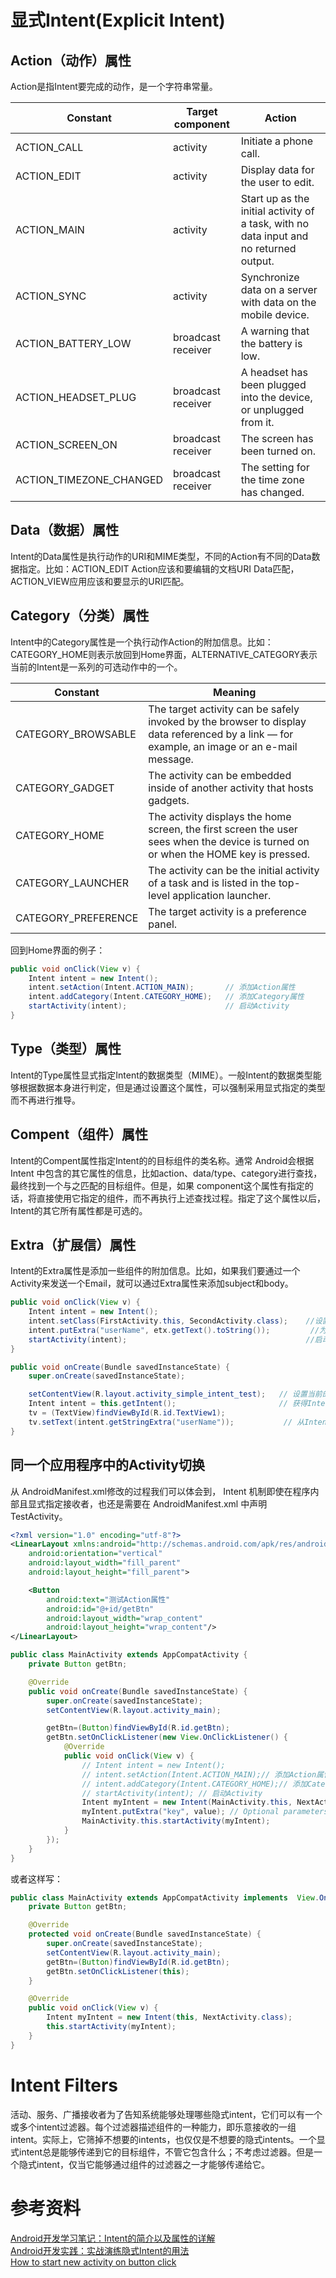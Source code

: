 # 显式Intent(Explicit Intent)
## Action（动作）属性
Action是指Intent要完成的动作，是一个字符串常量。

| Constant | Target component | Action |
|---|---|---|
| ACTION_CALL | activity | Initiate a phone call.
| ACTION_EDIT | activity | Display data for the user to edit.
| ACTION_MAIN | activity | Start up as the initial activity of a task, with no data input and no returned output.
| ACTION_SYNC | activity | Synchronize data on a server with data on the mobile device.
| ACTION_BATTERY_LOW | broadcast receiver | A warning that the battery is low.
| ACTION_HEADSET_PLUG | broadcast receiver | A headset has been plugged into the device, or unplugged from it.
| ACTION_SCREEN_ON | broadcast receiver | The screen has been turned on.
| ACTION_TIMEZONE_CHANGED | broadcast receiver | The setting for the time zone has changed.



## Data（数据）属性
Intent的Data属性是执行动作的URI和MIME类型，不同的Action有不同的Data数据指定。比如：ACTION_EDIT Action应该和要编辑的文档URI Data匹配，ACTION_VIEW应用应该和要显示的URI匹配。

## Category（分类）属性
Intent中的Category属性是一个执行动作Action的附加信息。比如：CATEGORY_HOME则表示放回到Home界面，ALTERNATIVE_CATEGORY表示当前的Intent是一系列的可选动作中的一个。

| Constant | Meaning |
|---|---|
| CATEGORY_BROWSABLE | The target activity can be safely invoked by the browser to display data referenced by a link — for example, an image or an e-mail message. |
| CATEGORY_GADGET | The activity can be embedded inside of another activity that hosts gadgets. |
| CATEGORY_HOME | The activity displays the home screen, the first screen the user sees when the device is turned on or when the HOME key is pressed. |
| CATEGORY_LAUNCHER | The activity can be the initial activity of a task and is listed in the top-level application launcher. |
| CATEGORY_PREFERENCE | The target activity is a preference panel. |

回到Home界面的例子：
```java
public void onClick(View v) {     
    Intent intent = new Intent();                 
    intent.setAction(Intent.ACTION_MAIN);       // 添加Action属性                
    intent.addCategory(Intent.CATEGORY_HOME);   // 添加Category属性              
    startActivity(intent);                      // 启动Activity  
}  
```

## Type（类型）属性
Intent的Type属性显式指定Intent的数据类型（MIME）。一般Intent的数据类型能够根据数据本身进行判定，但是通过设置这个属性，可以强制采用显式指定的类型而不再进行推导。

## Compent（组件）属性
Intent的Compent属性指定Intent的的目标组件的类名称。通常 Android会根据Intent 中包含的其它属性的信息，比如action、data/type、category进行查找，最终找到一个与之匹配的目标组件。但是，如果 component这个属性有指定的话，将直接使用它指定的组件，而不再执行上述查找过程。指定了这个属性以后，Intent的其它所有属性都是可选的。

## Extra（扩展信）属性
Intent的Extra属性是添加一些组件的附加信息。比如，如果我们要通过一个Activity来发送一个Email，就可以通过Extra属性来添加subject和body。
```java
public void onClick(View v) {  
    Intent intent = new Intent();    
    intent.setClass(FirstActivity.this, SecondActivity.class);    //设置Intent的class属性，跳转到SecondActivity
    intent.putExtra("userName", etx.getText().toString());         //为intent添加额外的信息
    startActivity(intent);                                        //启动Activity
}  
```
```java
public void onCreate(Bundle savedInstanceState) {
    super.onCreate(savedInstanceState);

    setContentView(R.layout.activity_simple_intent_test);   // 设置当前的Activity的界面布局
    Intent intent = this.getIntent();                       // 获得Intent
    tv = (TextView)findViewById(R.id.TextView1);
    tv.setText(intent.getStringExtra("userName"));           // 从Intent获得额外信息，设置为TextView的文本
}
```


## 同一个应用程序中的Activity切换
从 AndroidManifest.xml修改的过程我们可以体会到， Intent 机制即使在程序内部且显式指定接收者，也还是需要在 AndroidManifest.xml 中声明 TestActivity。

```xml
<?xml version="1.0" encoding="utf-8"?>
<LinearLayout xmlns:android="http://schemas.android.com/apk/res/android"
    android:orientation="vertical"
    android:layout_width="fill_parent"
    android:layout_height="fill_parent">

    <Button
        android:text="测试Action属性"
        android:id="@+id/getBtn"
        android:layout_width="wrap_content"
        android:layout_height="wrap_content"/>
</LinearLayout>
```

```java
public class MainActivity extends AppCompatActivity {
    private Button getBtn;

    @Override
    public void onCreate(Bundle savedInstanceState) {
        super.onCreate(savedInstanceState);
        setContentView(R.layout.activity_main);

        getBtn=(Button)findViewById(R.id.getBtn);
        getBtn.setOnClickListener(new View.OnClickListener() {
            @Override
            public void onClick(View v) {
                // Intent intent = new Intent();
                // intent.setAction(Intent.ACTION_MAIN);// 添加Action属性
                // intent.addCategory(Intent.CATEGORY_HOME);// 添加Category属性
                // startActivity(intent); // 启动Activity
                Intent myIntent = new Intent(MainActivity.this, NextActivity.class);
                myIntent.putExtra("key", value); // Optional parameters
                MainActivity.this.startActivity(myIntent);
            }
        });
    }
}
```
或者这样写：
```java
public class MainActivity extends AppCompatActivity implements  View.OnClickListener {
    private Button getBtn;

    @Override
    protected void onCreate(Bundle savedInstanceState) {
        super.onCreate(savedInstanceState);
        setContentView(R.layout.activity_main);
        getBtn=(Button)findViewById(R.id.getBtn);
        getBtn.setOnClickListener(this);
    }

    @Override
    public void onClick(View v) {
        Intent myIntent = new Intent(this, NextActivity.class);
        this.startActivity(myIntent);
    }
}
```

# Intent Filters
活动、服务、广播接收者为了告知系统能够处理哪些隐式intent，它们可以有一个或多个intent过滤器。每个过滤器描述组件的一种能力，即乐意接收的一组intent。实际上，它筛掉不想要的intents，也仅仅是不想要的隐式intents。一个显式intent总是能够传递到它的目标组件，不管它包含什么；不考虑过滤器。但是一个隐式intent，仅当它能够通过组件的过滤器之一才能够传递给它。



# 参考资料
[Android开发学习笔记：Intent的简介以及属性的详解](http://liangruijun.blog.51cto.com/3061169/634411)  
[Android开发实践：实战演练隐式Intent的用法](http://ticktick.blog.51cto.com/823160/1621957)  
[How to start new activity on button click](http://stackoverflow.com/questions/4186021/how-to-start-new-activity-on-button-click)  
